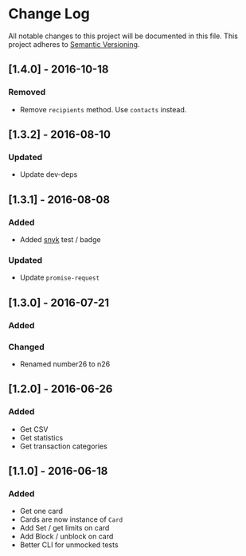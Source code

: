 # Change Log

All notable changes to this project will be documented in this file.
This project adheres to [Semantic Versioning](http://semver.org/).

## [1.4.0] - 2016-10-18

### Removed

+ Remove `recipients` method. Use `contacts` instead.

## [1.3.2] - 2016-08-10

### Updated

+ Update dev-deps

## [1.3.1] - 2016-08-08

### Added

+ Added [snyk](https://snyk.io) test / badge

### Updated

+ Update `promise-request`

## [1.3.0] - 2016-07-21

### Added

### Changed

+ Renamed number26 to n26

## [1.2.0] - 2016-06-26

### Added

+ Get CSV
+ Get statistics
+ Get transaction categories

## [1.1.0] - 2016-06-18

### Added

+ Get one card
+ Cards are now instance of `Card`
+ Add Set / get limits on card
+ Add Block / unblock on card
+ Better CLI for unmocked tests
